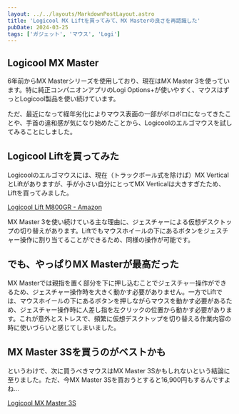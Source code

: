 ```yaml
---
layout: ../../layouts/MarkdownPostLayout.astro
title: 'Logicool MX Liftを買ってみて、MX Masterの良さを再認識した'
pubDate: 2024-03-25
tags: ['ガジェット', 'マウス', 'Logi']
---
```


## Logicool MX Master

6年前からMX Masterシリーズを使用しており、現在はMX Master 3を使っています。特に純正コンパニオンアプリのLogi Options+が使いやすく、マウスはずっとLogicool製品を使い続けています。

ただ、最近になって経年劣化によりマウス表面の一部がボロボロになってきたことや、手首の違和感が気になり始めたことから、Logicoolのエルゴマウスを試してみることにしました。

## Logicool Liftを買ってみた

Logicoolのエルゴマウスには、現在（トラックボール式を除けば）MX VerticalとLiftがありますが、手が小さい自分にとってMX Verticalは大きすぎたため、Liftを買ってみました。

[Logicool Lift M800GR - Amazon](https://amzn.to/3IYOiS3)

MX Master 3を使い続けている主な理由に、ジェスチャーによる仮想デスクトップの切り替えがあります。Liftでもマウスホイールの下にあるボタンをジェスチャー操作に割り当てることができるため、同様の操作が可能です。

## でも、やっぱりMX Masterが最高だった

MX Masterでは親指を置く部分を下に押し込むことでジェスチャー操作ができるため、ジェスチャー操作時を大きく動かす必要がありません。一方でLiftでは、マウスホイールの下にあるボタンを押しながらマウスを動かす必要があるため、ジェスチャー操作時に人差し指を左クリックの位置から動かす必要があります。これが意外とストレスで、頻繁に仮想デスクトップを切り替える作業内容の時に使いづらいと感じてしまいました。

## MX Master 3Sを買うのがベストかも

というわけで、次に買うべきマウスはMX Master 3Sかもしれないという結論に至りました。ただ、今MX Master 3Sを買おうとすると16,900円もするんですよね…

[Logicool MX Master 3S](https://amzn.to/4aD6soy)
